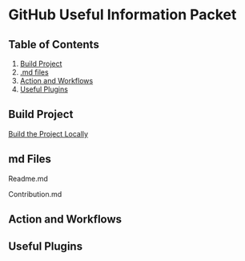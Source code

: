 # GitHub Useful Information Packet

## Table of Contents
1. [Build Project](#build-project)
1. [.md files](#md-files)
1. [Action and Workflows](#action-and-workflows)
1. [Useful Plugins](useful-plugins)

## Build Project

[Build the Project Locally](/local-project.md)

## md Files

Readme.md

Contribution.md

## Action and Workflows

## Useful Plugins
